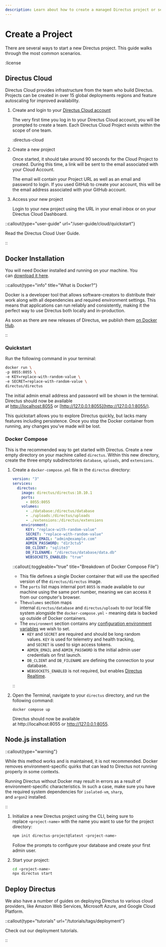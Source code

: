 ```yaml
---
description: Learn about how to create a managed Directus project or self-host with Docker or Node.js.
---
```


# Create a Project

There are several ways to start a new Directus project. This guide walks through the most common scenarios.

:license

## Directus Cloud

Directus Cloud provides infrastructure from the team who build Directus. Projects can be created in over 15 global deployments regions and feature autoscaling for improved availability.

1. Create and login to your [Directus Cloud account](https://directus.cloud/)

    The very first time you log in to your Directus Cloud account, you will be prompted to create a team. Each Directus Cloud Project exists within the scope of one team.

	:directus-cloud

2. Create a new project

    Once started, it should take around 90 seconds for the Cloud Project to created. During this time, a link will be sent to the email associated with your Cloud Account.

    The email will contain your Project URL as well as an email and password to login. If you used GitHub to create your account, this will be the email address associated with your GitHub account.

3. Access your new project

    Login to your new project using the URL in your email inbox or on your Directus Cloud Dashboard.

::callout{type="user-guide" url="/user-guide/cloud/quickstart"}

Read the Directus Cloud User Guide.

::

## Docker Installation

You will need Docker installed and running on your machine. You can [download it here](https://docs.docker.com/get-docker/).

::callout{type="info" title="What is Docker?"}

Docker is a developer tool that allows software-creators to distribute their work along with all dependencies and required environment settings. This means that applications can run reliably and consistently, making it the perfect way to use Directus both locally and in-production.

As soon as there are new releases of Directus, we publish them [on Docker Hub](https://hub.docker.com/r/directus/directus).

::

### Quickstart

Run the following command in your terminal:

```bash
docker run \
-p 8055:8055 \
-e KEY=replace-with-random-value \
-e SECRET=replace-with-random-value \
directus/directus
```

The initial admin email address and password will be shown in the terminal. Directus should now be available at [http://localhost:8055](http://localhost:8055/) or [http://127.0.0.1:8055](http://127.0.0.1:8055/).

This quickstart allows you to explore Directus quickly, but lacks many features including persistence. Once you stop the Docker container from running, any changes you’ve made will be lost.

### Docker Compose

This is the recommended way to get started with Directus. Create a new empty directory on your machine called `directus`. Within this new directory, create the three empty subdirectories `database`, `uploads`, and `extensions`.

1. Create a `docker-compose.yml` file in the `directus` directory:

    ```yaml [docker-compose.yml]
    version: "3"
    services:
      directus:
        image: directus/directus:10.10.1
        ports:
          - 8055:8055
        volumes:
          - ./database:/directus/database
          - ./uploads:/directus/uploads
          - ./extensions:/directus/extensions
        environment:
          KEY: "replace-with-random-value"
          SECRET: "replace-with-random-value"
          ADMIN_EMAIL: "admin@example.com"
          ADMIN_PASSWORD: "d1r3ctu5"
          DB_CLIENT: "sqlite3"
          DB_FILENAME: "/directus/database/data.db"
          WEBSOCKETS_ENABLED: "true"
    ```

	::callout{:toggleable="true" title="Breakdown of Docker Compose File"}

	- This file defines a single Docker container that will use the specified version of the `directus/directus` image.
	- The `ports` list maps internal port `8055` is made available to our machine using the same port number, meaning we can access it from our computer's browser.
	- The`volumes` section maps internal `directus/database` and `directus/uploads` to our local file system alongside the `docker-compose.yml` - meaning data is backed up outside of Docker containers.
	- The `environment` section contains any [configuration environment variables](/configuration/overview) we wish to set.
		- `KEY` and `SECRET` are required and should be long random values. `KEY` is used for telemetry and health tracking, and `SECRET` is used to sign access tokens.
		- `ADMIN_EMAIL` and `ADMIN_PASSWORD` is the initial admin user credentials on first launch.
		- `DB_CLIENT` and `DB_FILENAME` are defining the connection to your database.
		- `WEBSOCKETS_ENABLED` is not required, but enables [Directus Realtime](/realtime/quickstart).

	::

2. Open the Terminal, navigate to your `directus` directory, and run the following command:
	```
	docker compose up
	```
	Directus should now be available at http://localhost:8055 or http://127.0.0.1:8055.

## Node.js installation

::callout{type="warning"}

While this method works and is maintained, it is not recommended. Docker removes environment-specific quirks that can lead to Directus not running properly in some contexts.

Running Directus without Docker may result in errors as a result of environment-specific characteristics. In such a case, make sure you have the required system dependencies for `isolated-vm`, `sharp`, and `argon2` installed.

::

1. Initialize a new Directus project using the CLI, being sure to replace `<project-name>` with the name you want to use for the project directory:

    ```bash
    npm init directus-project@latest <project-name>
    ```

    Follow the prompts to configure your database and create your first admin user.

2. Start your project:

    ```bash
    cd <project-name>
    npx directus start
    ```

## Deploy Directus

We also have a number of guides on deploying Directus to various cloud providers, like Amazon Web Services, Microsoft Azure, and Google Cloud Platform.

::callout{type="tutorials" url="/tutorials/tags/deployment"}

Check out our deployment tutorials.

::
